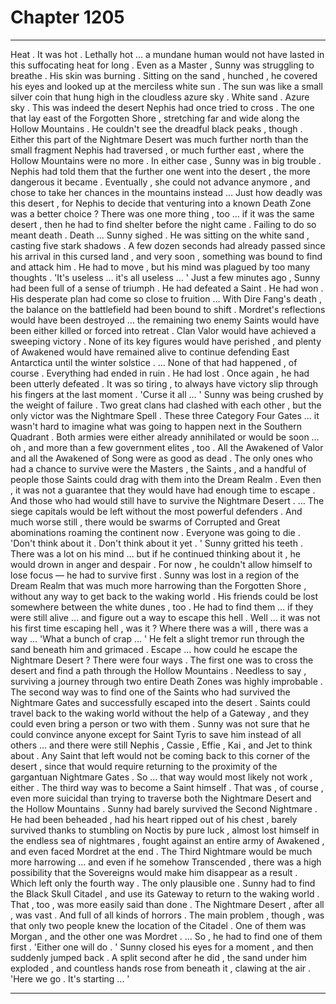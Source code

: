 
# Chapter 1205


---

Heat .
It was hot . Lethally hot … a mundane human would not have lasted in this suffocating heat for long . Even as a Master , Sunny was struggling to breathe . His skin was burning .
Sitting on the sand , hunched , he covered his eyes and looked up at the merciless white sun .
The sun was like a small silver coin that hung high in the cloudless azure sky .
White sand . Azure sky .
This was indeed the desert Nephis had once tried to cross . The one that lay east of the Forgotten Shore , stretching far and wide along the Hollow Mountains .
He couldn't see the dreadful black peaks , though . Either this part of the Nightmare Desert was much further north than the small fragment Nephis had traversed , or much further east , where the Hollow Mountains were no more .
In either case , Sunny was in big trouble . Nephis had told them that the further one went into the desert , the more dangerous it became . Eventually , she could not advance anymore , and chose to take her chances in the mountains instead …
Just how deadly was this desert , for Nephis to decide that venturing into a known Death Zone was a better choice ?
There was one more thing , too … if it was the same desert , then he had to find shelter before the night came . Failing to do so meant death .
Death ...
Sunny sighed .
He was sitting on the white sand , casting five stark shadows . A few dozen seconds had already passed since his arrival in this cursed land , and very soon , something was bound to find and attack him .
He had to move , but his mind was plagued by too many thoughts .
'It's useless … it's all useless … '
Just a few minutes ago , Sunny had been full of a sense of triumph . He had defeated a Saint . He had won . His desperate plan had come so close to fruition …
With Dire Fang's death , the balance on the battlefield had been bound to shift . Mordret's reflections would have been destroyed … the remaining two enemy Saints would have been either killed or forced into retreat .
Clan Valor would have achieved a sweeping victory . None of its key figures would have perished , and plenty of Awakened would have remained alive to continue defending East Antarctica until the winter solstice .
… None of that had happened , of course . Everything had ended in ruin .
He had lost . Once again , he had been utterly defeated .
It was so tiring , to always have victory slip through his fingers at the last moment .
'Curse it all … '
Sunny was being crushed by the weight of failure .
Two great clans had clashed with each other , but the only victor was the Nightmare Spell . These three Category Four Gates … it wasn't hard to imagine what was going to happen next in the Southern Quadrant .
Both armies were either already annihilated or would be soon … oh , and more than a few government elites , too . All the Awakened of Valor and all the Awakened of Song were as good as dead . The only ones who had a chance to survive were the Masters , the Saints , and a handful of people those Saints could drag with them into the Dream Realm .
Even then , it was not a guarantee that they would have had enough time to escape .
And those who had would still have to survive the Nightmare Desert .
… The siege capitals would be left without the most powerful defenders . And much worse still , there would be swarms of Corrupted and Great abominations roaming the continent now .
Everyone was going to die .
'Don't think about it . Don't think about it yet . '
Sunny gritted his teeth .
There was a lot on his mind … but if he continued thinking about it , he would drown in anger and despair . For now , he couldn't allow himself to lose focus — he had to survive first .
Sunny was lost in a region of the Dream Realm that was much more harrowing than the Forgotten Shore , without any way to get back to the waking world . His friends could be lost somewhere between the white dunes , too .
He had to find them … if they were still alive … and figure out a way to escape this hell .
Well … it was not his first time escaping hell , was it ?
Where there was a will , there was a way …
'What a bunch of crap … '
He felt a slight tremor run through the sand beneath him and grimaced .
Escape … how could he escape the Nightmare Desert ?
There were four ways .
The first one was to cross the desert and find a path through the Hollow Mountains . Needless to say , surviving a journey through two entire Death Zones was highly improbable .
The second way was to find one of the Saints who had survived the Nightmare Gates and successfully escaped into the desert . Saints could travel back to the waking world without the help of a Gateway , and they could even bring a person or two with them . Sunny was not sure that he could convince anyone except for Saint Tyris to save him instead of all others … and there were still Nephis , Cassie , Effie , Kai , and Jet to think about .
Any Saint that left would not be coming back to this corner of the desert , since that would require returning to the proximity of the gargantuan Nightmare Gates .
So … that way would most likely not work , either .
The third way was to become a Saint himself . That was , of course , even more suicidal than trying to traverse both the Nightmare Desert and the Hollow Mountains . Sunny had barely survived the Second Nightmare . He had been beheaded , had his heart ripped out of his chest , barely survived thanks to stumbling on Noctis by pure luck , almost lost himself in the endless sea of nightmares , fought against an entire army of Awakened , and even faced Mordret at the end .
The Third Nightmare would be much more harrowing … and even if he somehow Transcended , there was a high possibility that the Sovereigns would make him disappear as a result .
Which left only the fourth way . The only plausible one .
Sunny had to find the Black Skull Citadel , and use its Gateway to return to the waking world .
That , too , was more easily said than done . The Nightmare Desert , after all , was vast . And full of all kinds of horrors .
The main problem , though , was that only two people knew the location of the Citadel .
One of them was Morgan , and the other one was Mordret .
… So , he had to find one of them first .
'Either one will do . '
Sunny closed his eyes for a moment , and then suddenly jumped back .
A split second after he did , the sand under him exploded , and countless hands rose from beneath it , clawing at the air .
'Here we go . It's starting ... '

---

